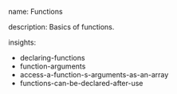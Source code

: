name: Functions

description: Basics of functions. 

insights:
  - declaring-functions
  - function-arguments
  - access-a-function-s-arguments-as-an-array
  - functions-can-be-declared-after-use